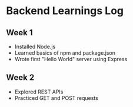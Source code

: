 # Backend Learnings Log

## Week 1
- Installed Node.js
- Learned basics of npm and package.json
- Wrote first "Hello World" server using Express

## Week 2
- Explored REST APIs
- Practiced GET and POST requests
